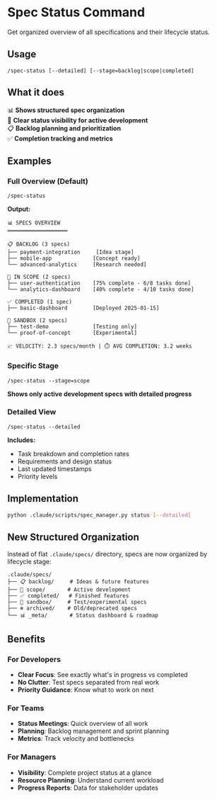 # Spec Status Command

Get organized overview of all specifications and their lifecycle status.

## Usage
```
/spec-status [--detailed] [--stage=backlog|scope|completed]
```

## What it does

📊 **Shows structured spec organization**  
🎯 **Clear status visibility for active development**  
📋 **Backlog planning and prioritization**  
✅ **Completion tracking and metrics**

## Examples

### Full Overview (Default)
```
/spec-status
```

**Output:**
```
📊 SPECS OVERVIEW
═══════════════════

📋 BACKLOG (3 specs)
├── payment-integration     [Idea stage]
├── mobile-app             [Concept ready]  
└── advanced-analytics     [Research needed]

🎯 IN SCOPE (2 specs)
├── user-authentication    [75% complete - 6/8 tasks done]
└── analytics-dashboard    [40% complete - 4/10 tasks done]

✅ COMPLETED (1 spec)
├── basic-dashboard        [Deployed 2025-01-15]

🧪 SANDBOX (2 specs)
├── test-demo              [Testing only]
└── proof-of-concept       [Experimental]

📈 VELOCITY: 2.3 specs/month | ⏱️ AVG COMPLETION: 3.2 weeks
```

### Specific Stage
```
/spec-status --stage=scope
```

**Shows only active development specs with detailed progress**

### Detailed View
```
/spec-status --detailed
```

**Includes:**
- Task breakdown and completion rates
- Requirements and design status
- Last updated timestamps
- Priority levels

## Implementation

```bash
python .claude/scripts/spec_manager.py status [--detailed]
```

## New Structured Organization

Instead of flat `.claude/specs/` directory, specs are now organized by lifecycle stage:

```
.claude/specs/
├── 📋 backlog/     # Ideas & future features  
├── 🎯 scope/       # Active development
├── ✅ completed/   # Finished features
├── 🧪 sandbox/     # Test/experimental specs
├── ❄️ archived/    # Old/deprecated specs
└── 📊 _meta/       # Status dashboard & roadmap
```

## Benefits

### For Developers
- **Clear Focus**: See exactly what's in progress vs completed
- **No Clutter**: Test specs separated from real work
- **Priority Guidance**: Know what to work on next

### For Teams  
- **Status Meetings**: Quick overview of all work
- **Planning**: Backlog management and sprint planning
- **Metrics**: Track velocity and bottlenecks

### For Managers
- **Visibility**: Complete project status at a glance
- **Resource Planning**: Understand current workload
- **Progress Reports**: Data for stakeholder updates
